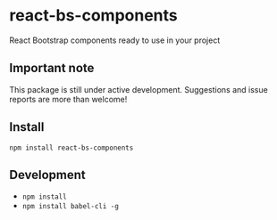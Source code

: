 # react-bs-components

React Bootstrap components ready to use in your project

## Important note

This package is still under active development. Suggestions and issue reports are more than welcome!

## Install

`npm install react-bs-components`

## Development

- `npm install`
- `npm install babel-cli -g`
